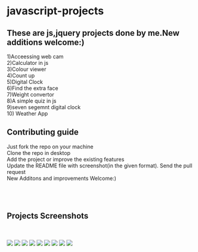 # javascript-projects
<h2>These are js,jquery projects done by me.New additions welcome:)</h2>

1)Acceessing web cam<br>
2)Calculator in js<br>
3)Colour viewer<br>
4)Count up<br>
5)Digital Clock<br>
6)Find the extra face<br>
7)Weight convertor<br>
8)A simple quiz in js<br>
9)seven segemnt digital clock<br>
10) Weather App<br>

<h2>Contributing guide</h2>
Just fork the repo on your machine<br>
Clone the repo in desktop<br>
Add the project or improve the existing features<br>
Update the README file with screenshot(in the given format).
Send the pull request<br>
New Additons and improvements Welcome:)<br><br><br><br>



<h2>Projects Screenshots</h2><br><br>







<img src="https://image.ibb.co/kMcyQb/12.png">
<img src="https://image.ibb.co/ca0J8w/calcula.png">
<img src="https://image.ibb.co/jrZv5b/color.png">
<img src="https://image.ibb.co/bYaXJw/count.png">
<img src="https://image.ibb.co/dgxOQb/clock.png">
<img src="https://image.ibb.co/hB6BBG/face.png">
<img src="https://image.ibb.co/c52q5b/convertor.png">
<img src="https://image.ibb.co/nddrBG/quiz.png">
<img src="https://image.ibb.co/eSqeYw/weather.png">
